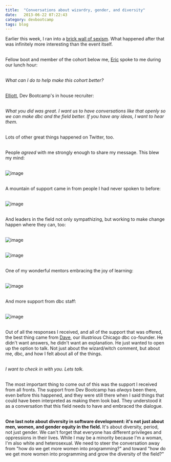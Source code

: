 ```yaml
---
title:  "Conversations about wizardry, gender, and diversity"
date:   2013-06-22 07:22:43
category: devbootcamp
tags: blog
---
```


Earlier this week, I ran into a <a href="http://feministy.tumblr.com/post/52217646242/web-development-and-more-ruby-newbies" target="_blank">brick wall of sexism</a>. What happened after that was infinitely more interesting than the event itself.&nbsp;<br><br>

Fellow boot and member of the cohort below me, <a href="https://twitter.com/iericallen" target="_blank">Eric</a>&nbsp;spoke to me during our lunch hour:<br><br>

<em>
What can I do to help make this cohort better?&nbsp;
</em><br><Br>

<a href="https://twitter.com/elliottgarms" target="_blank">Elliott</a>, Dev Bootcamp's in house recruiter:<br><br>

<em>
What you did was great. I want us to have conversations like that openly so we can make dbc and the field better. If you have any ideas, I want to hear them.
</em><br><br>

Lots of other great things happened on Twitter, too.<br><br>

People&nbsp;<em>agreed</em> with me strongly enough to share my message. This blew my mind:<br><br>

<img alt="image" src="http://media.tumblr.com/993db853a3422fff0586ad6c60aeda05/tumblr_inline_mo0x6328GH1qz4rgp.png" /><br><br>

A mountain of support came in from people I had never spoken to before:<br><br>

<img alt="image" src="http://media.tumblr.com/5afde2ec3335123681075e053318528a/tumblr_inline_mo0x6uqFyy1qz4rgp.png" /><br><br>

And leaders in the field not only sympathizing, but working to make change happen where they can, too:<br><br>

<img alt="image" src="http://media.tumblr.com/420d51496a2a6e568a176252fc557980/tumblr_inline_mo0x9id71U1qz4rgp.png" /><br><br>

<img alt="image" src="http://media.tumblr.com/d37fca3f91756c6e66c92beb44aee562/tumblr_inline_mo0x9qKgDj1qz4rgp.png" /><br><br>

One of my wonderful mentors embracing the joy of learning:<br><br>

<img alt="image" src="http://media.tumblr.com/c9fa6fa12e860302c017e9ab5de978d8/tumblr_inline_mo0x7wPcao1qz4rgp.png" /><br><br>

And more support from dbc staff:<br><br>

<img alt="image" src="http://media.tumblr.com/459f0220556d7336ad3493653ed7acf7/tumblr_inline_mo0x7hfO7l1qz4rgp.png" /><br><br>

Out of all the responses I received, and all of the support that was offered, the best thing came from <a href="https://twitter.com/davehoover" target="_blank">Dave</a>, our illustrious Chicago dbc co-founder. He didn't want answers, he didn't want an explanation. He just wanted to open up the option to talk. Not just about the wizard/witch comment, but about me, dbc, and how I felt about all of the things.<br><br>

<em>
I want to check in with you. Lets talk.&nbsp;
</em><br><Br>

The most important thing to come out of this was the support I received from all fronts. The support from Dev Bootcamp has&nbsp;<em>always</em> been there, even before this happened, and they were still there when I said things that could have been interpreted as making them look bad. They understood it as a conversation that this field needs to have and embraced the dialogue.&nbsp;<br><br>

<strong>One last note about diversity in software development: it's not just about men, women, and gender equity in the field.&nbsp;</strong>It's about diversity, period, not just gender. We can't forget that everyone has different privileges and oppressions in their lives. While I may be a minority because I'm a woman, I'm also white and heterosexual. We need to steer the conversation away from "how do we get more women into programming?" and toward "how do we get more women into programming and grow the diversity of the field?"<br><br>